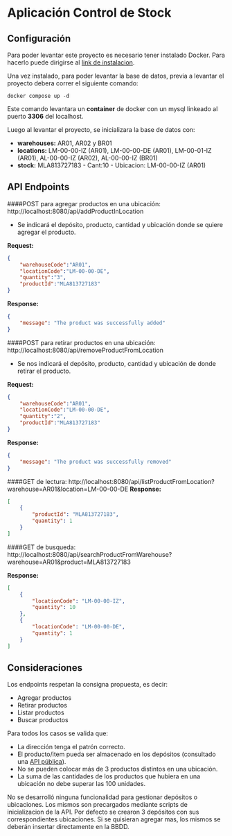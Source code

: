 # Aplicación Control de Stock

## Configuración

Para poder levantar este proyecto es necesario tener instalado Docker. Para hacerlo puede dirigirse al [link de instalacion](https://www.docker.com/get-started).

Una vez instalado, para poder levantar la base de datos, previa a levantar el proyecto debera correr el siguiente comando:
```
docker compose up -d
```
Este comando levantara un **container** de docker con un mysql linkeado al puerto **3306** del localhost.

Luego al levantar el proyecto, se inicializara la base de datos con:
- **warehouses:** AR01, AR02 y BR01
- **locations:** LM-00-00-IZ (AR01), LM-00-00-DE (AR01), LM-00-01-IZ (AR01), AL-00-00-IZ (AR02), AL-00-00-IZ (BR01)
- **stock:** MLA813727183 - Cant:10 - Ubicacion: LM-00-00-IZ (AR01)
## API Endpoints

####POST para agregar productos en una ubicación:
http://localhost:8080/api/addProductInLocation
- Se indicará el depósito, producto, cantidad y ubicación donde se quiere agregar el producto.

**Request:**
```json
{
    "warehouseCode":"AR01",
    "locationCode":"LM-00-00-DE",
    "quantity":"3",
    "productId":"MLA813727183"
}
```

**Response:**
```json
{
    "message": "The product was successfully added"
}
```

####POST para retirar productos en una ubicación:
http://localhost:8080/api/removeProductFromLocation
- Se nos indicará el depósito, producto, cantidad y ubicación de donde retirar el producto.

**Request:**
```json
{
    "warehouseCode":"AR01",
    "locationCode":"LM-00-00-DE",
    "quantity":"2",
    "productId":"MLA813727183"
}
```
**Response:**
```json
{
    "message": "The product was successfully removed"
}
```

####GET de lectura:
http://localhost:8080/api/listProductFromLocation?warehouse=AR01&location=LM-00-00-DE
**Response:**
```json
[
    {
        "productId": "MLA813727183",
        "quantity": 1
    }
]
```

####GET de busqueda:
http://localhost:8080/api/searchProductFromWarehouse?warehouse=AR01&product=MLA813727183

**Response:**
```json
[
    {
        "locationCode": "LM-00-00-IZ",
        "quantity": 10
    },
    {
        "locationCode": "LM-00-00-DE",
        "quantity": 1
    }
]
```
## Consideraciones

Los endpoints respetan la consigna propuesta, es decir:
- Agregar productos
- Retirar productos
- Listar productos
- Buscar productos

Para todos los casos se valida que:
- La dirección tenga el patrón correcto.
- El producto/item pueda ser almacenado en los depósitos (consultado una [API pública](https://api.mercadolibre.com/items/MLA813727183)).
- No se pueden colocar más de 3 productos distintos en una ubicación.
- La suma de las cantidades de los productos que hubiera en una ubicación no
debe superar las 100 unidades.

No se desarrolló ninguna funcionalidad para gestionar depósitos o ubicaciones.
Los mismos son precargados mediante scripts de inicializacion de la API. 
Por defecto se crearon 3 depósitos con sus correspondientes ubicaciones.
Si se quisieran agregar mas, los mismos se deberán insertar directamente en la BBDD.
